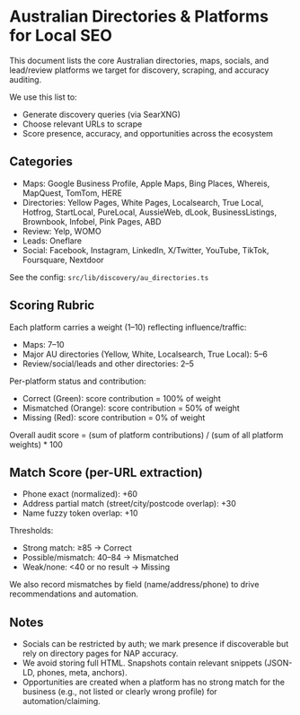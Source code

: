 # Australian Directories & Platforms for Local SEO

This document lists the core Australian directories, maps, socials, and lead/review platforms we target for discovery, scraping, and accuracy auditing.

We use this list to:
- Generate discovery queries (via SearXNG)
- Choose relevant URLs to scrape
- Score presence, accuracy, and opportunities across the ecosystem

## Categories
- Maps: Google Business Profile, Apple Maps, Bing Places, Whereis, MapQuest, TomTom, HERE
- Directories: Yellow Pages, White Pages, Localsearch, True Local, Hotfrog, StartLocal, PureLocal, AussieWeb, dLook, BusinessListings, Brownbook, Infobel, Pink Pages, ABD
- Review: Yelp, WOMO
- Leads: Oneflare
- Social: Facebook, Instagram, LinkedIn, X/Twitter, YouTube, TikTok, Foursquare, Nextdoor

See the config: `src/lib/discovery/au_directories.ts`

## Scoring Rubric

Each platform carries a weight (1–10) reflecting influence/traffic:
- Maps: 7–10
- Major AU directories (Yellow, White, Localsearch, True Local): 5–6
- Review/social/leads and other directories: 2–5

Per-platform status and contribution:
- Correct (Green): score contribution = 100% of weight
- Mismatched (Orange): score contribution = 50% of weight
- Missing (Red): score contribution = 0% of weight

Overall audit score = (sum of platform contributions) / (sum of all platform weights) * 100

## Match Score (per-URL extraction)
- Phone exact (normalized): +60
- Address partial match (street/city/postcode overlap): +30
- Name fuzzy token overlap: +10

Thresholds:
- Strong match: ≥85 → Correct
- Possible/mismatch: 40–84 → Mismatched
- Weak/none: <40 or no result → Missing

We also record mismatches by field (name/address/phone) to drive recommendations and automation.

## Notes
- Socials can be restricted by auth; we mark presence if discoverable but rely on directory pages for NAP accuracy.
- We avoid storing full HTML. Snapshots contain relevant snippets (JSON-LD, phones, meta, anchors).
- Opportunities are created when a platform has no strong match for the business (e.g., not listed or clearly wrong profile) for automation/claiming.
